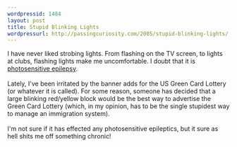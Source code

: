 ```yaml
--- 
wordpressid: 1484
layout: post
title: Stupid Blinking Lights
wordpressurl: http://passingcuriosity.com/2005/stupid-blinking-lights/
---
```

I have never liked strobing lights. From flashing on the TV screen, to lights at clubs, flashing lights make me uncomfortable. I doubt that it is <a href="http://en.wikipedia.org/wiki/Photosensitive_epilepsy">photosensitive epilepsy</a>.<br /><br />Lately, I've been irritated by the banner adds for the US Green Card Lottery (or whatever it is called). For some reason, someone has decided that a large blinking red/yellow block would be the best way to advertise the Green Card Lottery (which, in my opinion, has to be the single stupidest way to manage an immigration system). <br /><br />I'm not sure if it has effected any photosensitive epileptics, but it sure as hell shits me off something chronic!
